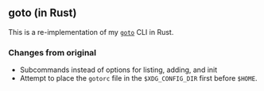 ## goto (in Rust)

This is a re-implementation of my [`goto`](https://github.com/aos/goto) CLI in Rust.

### Changes from original

- Subcommands instead of options for listing, adding, and init
- Attempt to place the `gotorc` file in the `$XDG_CONFIG_DIR` first before
  `$HOME`.
